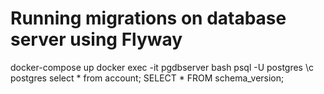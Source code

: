 # Running migrations on database server using Flyway

docker-compose up
docker exec -it pgdbserver bash
psql -U postgres
\c postgres
select * from account;
SELECT * FROM schema_version;
